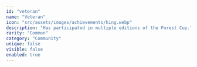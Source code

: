 ```yaml
---
id: "veteran"
name: "Veteran"
icon: "src/assets/images/achievements/king.webp"
description: "Has participated in multiple editions of the Forest Cup."
rarity: "Common"
category: "Community"
unique: false
visible: false
enabled: true
---
```

